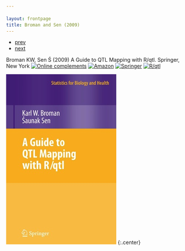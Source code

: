 ```yaml
---

layout: frontpage
title: Broman and Sen (2009)
---
```

<div class="navbar">
  <div class="navbar-inner">
      <ul class="nav">
          <li><a href="tian2016_fig4.html">prev</a></li>
          <li><a href="rqtlexper_fig1.html">next</a></li>
      </ul>
  </div>
</div>

Broman KW, Sen &#346; (2009) A Guide to QTL Mapping with R/qtl.  Springer, New York
[![Online complements](../icons16/html-icon.png)](https://rqtl.org/book)
[![Amazon](../icons16/amazon-icon.png)](https://www.amazon.com/gp/product/0387921249?ie=UTF8&tag=7210-20)
[![Springer](../icons16/springer-icon.png)](http://www.springer.com/978-0-387-92124-2)
[![R/qtl](../icons16/R-icon.png)](https://rqtl.org)

![Broman and Sen (2009) cover](rqtlbook_cover.jpg)
{:.center}
